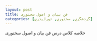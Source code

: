 ```yaml
---
layout: post
title: فن بیان و اصول سخنوری
categories: [گردشگری, سخنوری, تورلیدری]
---
```


خلاصه کلاس درس فن بیان و اصول سخنوری